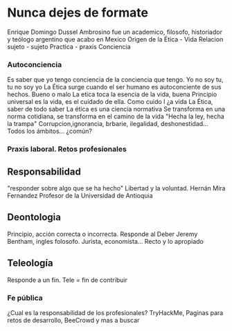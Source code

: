 # Nunca dejes de formate
Enrique Domingo Dussel Ambrosino fue un academico, filosofo, historiador y teólogo argentino que acabo en Mexico
Origen de la Ética - Vida
Relacion sujeto - sujeto Practica - praxis
Conciencia
### Autoconciencia
Es saber que yo tengo conciencia de la conciencia que tengo. Yo no soy tu, tu no soy yo
La Ética surge cuando el ser humano es autoconciente de sus hechos. Bueno o malo
La etica toca la esencia de la vida, buena
Principio universal es la vida, es el cuidado de ella. Como cuido l ¿a vida
La Ética, saber de todo saber
La ética es una ciencia normativa
Se transforma en una norma cotidiana, se transforma en el camino de la vida
"Hecha la ley, hecha la trampa"
Corrupcion,ignorancia, brbarie, ilegalidad, deshonestidad...
Todos los ámbitos... ¿común?
### Praxis laboral. Retos profesionales
## Responsabilidad
"responder sobre algo que se ha hecho"
Libertad y la voluntad.
Hernán Mira Fernandez
Profesor de la Universidad de Antioquia
## Deontologia
Principio, acción correcta o incorrecta. Responde al Deber
Jeremy Bentham, ingles folosofo. Jurista, economista...
Recto y lo apropiado
## Teleología
Responde a un fin. Tele = fin de contribuir
### Fe pública
¿Cual es la responsabilidad de los profesionales?
TryHackMe, Paginas para retos de desarrollo, BeeCrowd y mas a buscar
